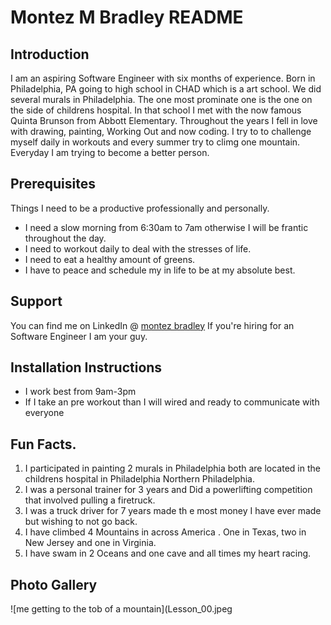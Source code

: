 # Montez M Bradley README

## Introduction

I am an aspiring Software Engineer with six  months of experience. Born in Philadelphia, PA going to high school in CHAD which is a art school. We did several murals in Philadelphia. The one most prominate one is the one on the side of childrens hospital. In that school I met with the now famous Quinta Brunson from Abbott Elementary. Throughout the years I fell in love with drawing, painting, Working Out and now coding. I try to to challenge myself daily in workouts and every summer try to climg one mountain. Everyday I am trying to become a better person. 

## Prerequisites

Things I need to be a productive professionally and personally.

* I need a slow morning from 6:30am to 7am otherwise I will be frantic throughout the day.
* I need to workout daily to deal with the stresses of life.
* I need to eat a healthy amount of greens.
* I have to peace and schedule my in life to be at my absolute best. 

## Support 

You can find me on LinkedIn @ <a href="https://www.linkedin.com/in/montez-bradley-62017295">montez bradley</a> If you're hiring for an Software Engineer I am your guy.

## Installation Instructions

* I work best from 9am-3pm
* If  I take an pre workout than I will wired and ready to communicate with everyone

## Fun Facts.

1. I participated in painting 2 murals in Philadelphia both are located in the childrens hospital in Philadelphia Northern Philadelphia.
1. I was a personal trainer for 3 years and Did a powerlifting competition that involved pulling a firetruck.
1. I was a truck driver for 7 years made th e most money I have ever made but wishing to not go back. 
1. I have climbed 4 Mountains in across America . One in Texas, two in New Jersey and one in Virginia.
1. I have swam in 2 Oceans and one cave and all times my heart racing. 

## Photo Gallery

![me getting to the tob of a mountain](Lesson_00.jpeg
